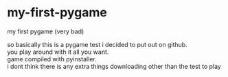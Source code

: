 # my-first-pygame
my first pygame (very bad)









so basically this is a pygame test i decided to put out on github.  
you play around with it all you want.  
game compiled with pyinstaller.  
i dont think there is any extra things downloading other than the test to play 

